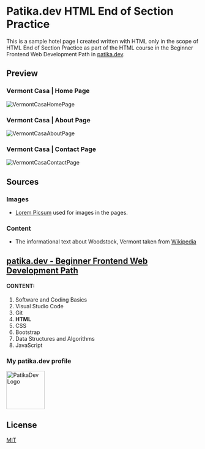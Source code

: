 # Patika.dev HTML End of Section Practice

This is a sample hotel page I created written with HTML only in the scope of HTML End of Section Practice as part of the HTML course in the Beginner Frontend Web Development Path in [patika.dev](https://patika.dev/).

## Preview

### Vermont Casa | Home Page

![VermontCasaHomePage](https://lh3.googleusercontent.com/P0GEA1gjZrz6dND-FqiwqYg6jCQhZBWi5WKR3WVQWYLOeDpD8RmyHjnIlQkuedVa6hRqLrxbONFe8-JPIz7iMt_ER7IzREhPDi3EVcCvg3sqM901cO19D6xzrr0Q8re2R-o1QT-ocnY=w2400)

### Vermont Casa | About Page

![VermontCasaAboutPage](https://lh3.googleusercontent.com/_H5Z0WOW40PGqk2hp9WQupMKLr2T_yyIjKcUO1K-xR3SLPrDukYTSirBM2rUVPwCd52n6gvmU2B2ViaUDTKtY8YaOTDj-SHHSgAlkRPqzOoOfFzRwfWeaI6SueHyLkGvLpe4A51_8uI=w2400)

### Vermont Casa | Contact Page

![VermontCasaContactPage](https://lh3.googleusercontent.com/dnC-1PIWXy_kuE-BAPEBX0proNFeQ8cflynFO6TjYNbRtsWs0AQ1ffFNz8SiR7cCQfFu5aqWFn3IA7yBAyElo3U8-4Z0qz8xFcDoo4aGPD8S6av_S1boOcRJ6AG32j5uONkON0xKGjM=w2400)

## Sources

### Images

- [Lorem Picsum](https://picsum.photos/) used for images in the pages.

### Content

- The informational text about Woodstock, Vermont taken from [Wikipedia](https://en.wikipedia.org/wiki/Woodstock,_Vermont)

## [patika.dev - Beginner Frontend Web Development Path](https://app.patika.dev/paths/baslangic-seviye-frontend-web-development-patikasi)

#### CONTENT:
1. Software and Coding Basics
2. Visual Studio Code
3. Git
4. **HTML**
5. CSS
6. Bootstrap
7. Data Structures and Algorithms
8. JavaScript

### My patika.dev profile

<a href="https://app.patika.dev/hulyamartli"><img src="https://app.patika.dev/staticFiles/newPatikaLogo.svg" width="100" alt="PatikaDev Logo"></a>

## License

[MIT](https://choosealicense.com/licenses/mit/)
